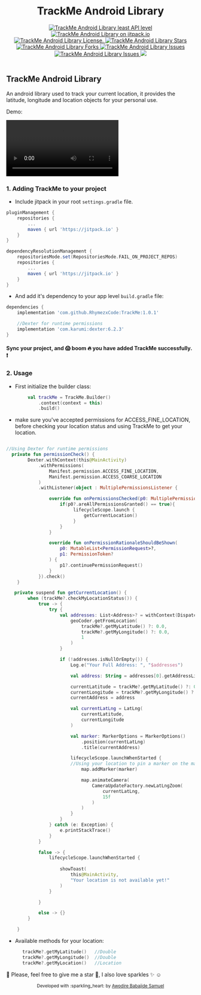 <div align="center">
<h1>TrackMe Android Library</h1>

<a href="https://android-arsenal.com/api?level=21" target="blank">
    <img src="https://img.shields.io/badge/API-21%2B-brightgreen.svg?style=flat" alt="TrackMe Android Library least API level" />
</a>
<a href="https://jitpack.io/#RhymezxCode/TrackMe" target="blank">
    <img src="https://jitpack.io/v/RhymezxCode/TrackMe.svg" alt="TrackMe Android Library on jitpack.io" />
</a>
<a href="https://github.com/RhymezxCode/TrackMe/blob/main/LICENSE" target="blank">
    <img src="https://img.shields.io/github/license/RhymezxCode/TrackMe" alt="TrackMe Android Library License." />
</a>
<a href="https://github.com/RhymezxCode/TrackMe/stargazers" target="blank">
    <img src="https://img.shields.io/github/stars/RhymezxCode/TrackMe" alt="TrackMe Android Library Stars"/>
</a>
<a href="https://github.com/RhymezxCode/TrackMe/fork" target="blank">
    <img src="https://img.shields.io/github/forks/RhymezxCode/TrackMe" alt="TrackMe Android Library Forks"/>
</a>
<a href="https://github.com/RhymezxCode/TrackMe/issues" target="blank">
    <img src="https://img.shields.io/github/issues/RhymezxCode/TrackMe" alt="TrackMe Android Library Issues"/>
</a>
<a href="https://github.com/RhymezxCode/TrackMe/commits?author=RhymezxCode" target="blank">
    <img src="https://img.shields.io/github/last-commit/RhymezxCode/TrackMe" alt="TrackMe Android Library Issues"/>
</a>
<a href="https://bettercodehub.com/edge/badge/RhymezxCode/TrackMe?branch=main" target="blank">
  <img src='https://bettercodehub.com/edge/badge/RhymezxCode/TrackMe?branch=main'>
</a>
</div>
<br />

## TrackMe Android Library
An android library used to track your current location, it provides the latitude, longitude and location objects for your personal use.

Demo:

![](media/demo_track_me.webm)

### 1. Adding TrackMe to your project

* Include jitpack in your root `settings.gradle` file.

```gradle
pluginManagement {
    repositories {
        ...
        maven { url 'https://jitpack.io' }
    }
}

dependencyResolutionManagement {
    repositoriesMode.set(RepositoriesMode.FAIL_ON_PROJECT_REPOS)
    repositories {
        ...
        maven { url 'https://jitpack.io' }
    }
}
```

* And add it's dependency to your app level `build.gradle` file:

```gradle
dependencies {
    implementation 'com.github.RhymezxCode:TrackMe:1.0.1'

    //Dexter for runtime permissions
    implementation 'com.karumi:dexter:6.2.3'
}
```

#### Sync your project, and :scream: boom :fire: you have added TrackMe successfully. :exclamation:

### 2. Usage

* First initialize the builder class:

```kt
        val trackMe = TrackMe.Builder()
            .context(context = this)
            .build()
```

* make sure you've accepted permissions for ACCESS_FINE_LOCATION, before checking your location status and using TrackMe to get your location.

```kt

//Using Dexter for runtime permissions
  private fun permissionCheck() {
        Dexter.withContext(this@MainActivity)
            .withPermissions(
                Manifest.permission.ACCESS_FINE_LOCATION,
                Manifest.permission.ACCESS_COARSE_LOCATION
            )
            .withListener(object : MultiplePermissionsListener {

                override fun onPermissionsChecked(p0: MultiplePermissionsReport?) {
                    if(p0?.areAllPermissionsGranted() == true){
                         lifecycleScope.launch {
                             getCurrentLocation()
                         }
                    }
                }

                override fun onPermissionRationaleShouldBeShown(
                    p0: MutableList<PermissionRequest>?,
                    p1: PermissionToken?
                ) {
                    p1?.continuePermissionRequest()
                }
            }).check()
    }

   private suspend fun getCurrentLocation() {
        when (trackMe?.checkMyLocationStatus()) {
            true -> {
                try {
                    val addresses: List<Address>? = withContext(Dispatchers.IO){
                        geoCoder.getFromLocation(
                            trackMe?.getMyLatitude() ?: 0.0,
                            trackMe?.getMyLongitude() ?: 0.0,
                            1
                        )
                    }

                    if (!addresses.isNullOrEmpty()) {
                        Log.e("Your Full Address: ", "$addresses")

                        val address: String = addresses[0].getAddressLine(0)

                        currentLatitude = trackMe?.getMyLatitude() ?: 0.0
                        currentLongitude = trackMe?.getMyLongitude() ?: 0.0
                        currentAddress = address

                        val currentLatLng = LatLng(
                            currentLatitude,
                            currentLongitude
                        )

                        val marker: MarkerOptions = MarkerOptions()
                            .position(currentLatLng)
                            .title(currentAddress)

                        lifecycleScope.launchWhenStarted {
                        //Using your location to pin a marker on the map
                            map.addMarker(marker)

                            map.animateCamera(
                                CameraUpdateFactory.newLatLngZoom(
                                    currentLatLng,
                                    15f
                                )
                            )
                        }
                    }
                } catch (e: Exception) {
                    e.printStackTrace()
                }
            }

            false -> {
                lifecycleScope.launchWhenStarted {
                
                    showToast(
                        this@MainActivity,
                        "Your location is not available yet!"
                    )
                }

            }

            else -> {}
        }

    }
```
* Available methods for your location:

```kt                            //DataTypes
      trackMe?.getMyLatitude()   //Double
      trackMe?.getMyLongitude()  //Double
      trackMe?.getMyLocation()   //Location
```

:pushpin: Please, feel free to give me a star :star2:, I also love sparkles :sparkles: :relaxed:
<div align="center">
    <sub>Developed with :sparkling_heart: by
        <a href="https://github.com/RhymezxCode">Awodire Babajide Samuel</a>
    </sub>
</div>


